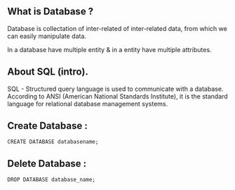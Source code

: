 ## What is Database ?
Database is collectation of inter-related of inter-related data, from which we can easily manipulate data.

In a database have multiple entity & in a entity have multiple attributes.

## About SQL (intro).

SQL - Structured query language is used to communicate with a database. According to ANSI (American National Standards Institute), it is the standard language for relational database management systems.

## Create Database :

    CREATE DATABASE databasename;

## Delete Database :
    DROP DATABASE database_name;